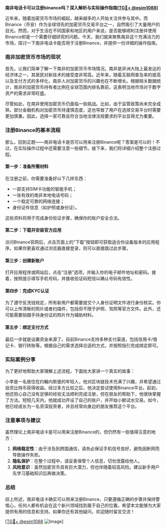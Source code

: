 **南非电话卡可以注册binance吗？深入解析与实际操作指南[[TG💪+ @esim1088](https://t.me/s/esim1088)]**

近年来，随着加密货币市场的崛起，越来越多的人开始关注并参与其中。而Binance（币安）作为全球领先的加密货币交易平台之一，自然吸引了大量用户的目光。然而，对于生活在不同国家和地区的用户来说，是否能够顺利注册并使用Binance却是一个需要仔细研究的问题。今天，我们就来聚焦南非这个充满活力的市场，探讨一下南非电话卡能否用于注册Binance，并提供一份详细的操作指南。

### 南非加密货币市场的现状

首先，让我们简单了解一下南非的加密货币市场情况。南非是非洲大陆上最发达的经济体之一，其居民对新技术的接受度非常高。近年来，随着互联网普及率的提高以及支付方式的多样化，南非人对加密货币的兴趣也在不断增长。根据相关数据统计，南非的加密货币持有者比例在全球范围内排名靠前，这表明当地市场对于数字资产的需求非常旺盛。

尽管如此，在南非使用加密货币仍面临一些挑战。比如，由于监管政策尚未完全成熟，部分金融机构对加密货币持谨慎态度，这也导致了用户在选择交易平台时需要更加慎重。因此，选择一家可靠且符合当地法律法规要求的平台显得尤为重要。

### 注册Binance的基本流程

那么，回到正题——南非电话卡是否可以用来注册Binance呢？答案是可以的！不过，在实际操作过程中还需要注意一些细节。接下来，我们将详细介绍整个注册过程。

#### 第一步：准备所需材料

在注册之前，你需要准备好以下几样东西：
- 一部支持SIM卡功能的智能手机；
- 一张有效的南非本地电话号码；
- 一个稳定可靠的网络连接；
- 身份证件信息（如护照或身份证）。

这些资料将用于完成身份验证步骤，确保你的账户安全合法。

#### 第二步：下载并安装官方应用

访问Binance官网后，点击页面上的“下载”按钮即可获取适合你设备版本的应用程序。如果你更喜欢通过浏览器直接登录，则可以直接跳过此步骤。

#### 第三步：创建新账户

打开应用程序或网站后，点击“注册”选项，并输入你的电子邮件地址和密码。接着，按照提示填写手机号码，并接收验证码短信以确认号码有效性。

#### 第四步：完成KYC认证

为了遵守反洗钱规定，所有新用户都需要提交个人身份证明文件进行身份核实。你可以上传清晰的照片或者扫描件，包括但不限于护照、驾照等官方文件。此外，还可能需要拍摄手持身份证的照片作为辅助材料。

#### 第五步：绑定支付方式

最后一步就是设置资金来源了。目前Binance支持多种支付渠道，包括信用卡/借记卡、银行转账等。根据自己的需求选择合适的方式，并按照指引完成绑定即可。

### 实际案例分享

为了更好地帮助大家理解上述流程，下面给大家讲一个真实的故事：

小李是一名居住在约翰内斯堡的年轻人，他对区块链技术充满了兴趣，并希望通过投资比特币获得收益。经过多方比较之后，他决定尝试使用Binance平台。起初，他还担心自己没有足够的经验无法顺利完成注册，但在朋友的帮助下，他很快掌握了方法。短短几天内，他就成功开设了自己的账户，并开始小额试水交易。如今，他已经成长为一名资深投资者，并且经常向身边的朋友推荐这个平台。

### 注意事项与建议

虽然理论上南非电话卡是可以用来注册Binance的，但仍然有一些值得注意的地方：

1. **网络稳定性**：由于涉及到跨国通信，请务必保证手机信号良好，避免因断网而导致操作失败。
2. **隐私保护**：在整个过程中，请妥善保管个人信息，切勿泄露给他人。
3. **风险意识**：虽然加密货币具有巨大潜力，但也伴随着较高风险。建议新手用户先学习基础知识后再做决策。

### 总结

综上所述，南非电话卡确实可以用来注册Binance，只要遵循正确的步骤并保持警惕心，任何人都有机会在这个新兴领域找到属于自己的位置。希望本文能够为大家提供有用的信息和支持。如果你还有其他疑问，欢迎随时留言交流！

[[TG💪+ @esim1088](https://t.me/s/esim1088) ![Image](https://i.postimg.cc/4NQfJmqS/Snipaste-2025-05-13-00-14-12.png)]